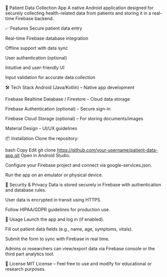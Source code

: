 📱 Patient Data Collection App
A native Android application designed for securely collecting health-related data from patients and storing it in a real-time Firebase backend.

✅ Features
Secure patient data entry

Real-time Firebase database integration

Offline support with data sync

User authentication (optional)

Intuitive and user-friendly UI

Input validation for accurate data collection

🛠️ Tech Stack
Android (Java/Kotlin) – Native app development

Firebase Realtime Database / Firestore – Cloud data storage

Firebase Authentication (optional) – Secure sign-in

Firebase Cloud Storage (optional) – For storing documents/images

Material Design – UI/UX guidelines

📦 Installation
Clone the repository:

bash
Copy
Edit
git clone https://github.com/your-username/patient-data-app.git
Open in Android Studio.

Configure your Firebase project and connect via google-services.json.

Run the app on an emulator or physical device.

🔐 Security & Privacy
Data is stored securely in Firebase with authentication and database rules.

User data is encrypted in transit using HTTPS.

Follow HIPAA/GDPR guidelines for production use.

📝 Usage
Launch the app and log in (if enabled).

Fill out patient data fields (e.g., name, age, symptoms, vitals).

Submit the form to sync with Firebase in real time.

Admins or researchers can view/export data via Firebase console or the third part analytics tool.

📄 License
MIT License – Feel free to use and modify for educational or research purposes.
